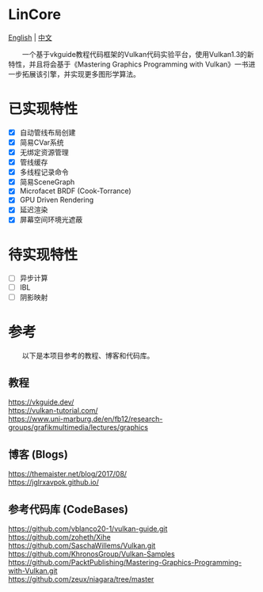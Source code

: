 # LinCore

[English](README_EN.md) | [中文](README_CN.md)

&emsp;&emsp;一个基于vkguide教程代码框架的Vulkan代码实验平台，使用Vulkan1.3的新特性，并且将会基于《Mastering Graphics Programming with Vulkan》一书进一步拓展该引擎，并实现更多图形学算法。

# 已实现特性
- [x] 自动管线布局创建
- [x] 简易CVar系统
- [x] 无绑定资源管理
- [x] 管线缓存
- [x] 多线程记录命令
- [x] 简易SceneGraph
- [x] Microfacet BRDF (Cook-Torrance)
- [x] GPU Driven Rendering
- [x] 延迟渲染 
- [x] 屏幕空间环境光遮蔽
# 待实现特性
- [ ] 异步计算
- [ ] IBL 
- [ ] 阴影映射

# 参考
&emsp;&emsp;以下是本项目参考的教程、博客和代码库。
## 教程
https://vkguide.dev/  
https://vulkan-tutorial.com/  
https://www.uni-marburg.de/en/fb12/research-groups/grafikmultimedia/lectures/graphics

## 博客 (Blogs)
https://themaister.net/blog/2017/08/  
https://jglrxavpok.github.io/

## 参考代码库 (CodeBases)
https://github.com/vblanco20-1/vulkan-guide.git  
https://github.com/zoheth/Xihe  
https://github.com/SaschaWillems/Vulkan.git  
https://github.com/KhronosGroup/Vulkan-Samples  
https://github.com/PacktPublishing/Mastering-Graphics-Programming-with-Vulkan.git  
https://github.com/zeux/niagara/tree/master
